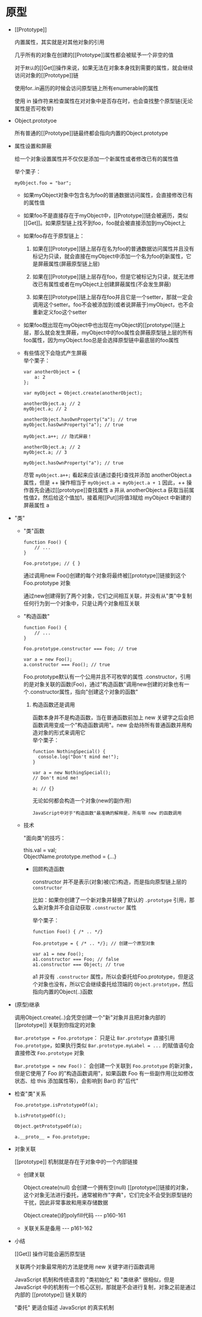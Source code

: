 # 原型  

- [[Prototype]]  
  
  内置属性，其实就是对其他对象的引用  

  几乎所有的对象在创建的[[Prototype]]属性都会被赋予一个非空的值 

  对于`默认`的[[Get]]操作来说，如果无法在对象本身找到需要的属性，就会继续访问对象的[[Prototype]]链  

  使用for..in遍历的时候会访问原型链上所有enumerable的属性  

  使用 in 操作符来检查属性在对对象中是否存在时，也会查找整个原型链(无论属性是否可枚举)

- Object.prototyoe  
  
  所有普通的[[Prototype]]链最终都会指向内置的Object.prototype  

- 属性设置和屏蔽  

  给一个对象设置属性并不仅仅是添加一个新属性或者修改已有的属性值  

  举个栗子：
  ```
  myObject.foo = "bar";
  ```
  - 如果myObject对象中包含名为foo的普通数据访问属性，会直接修改已有的属性值

  - 如果foo不是直接存在于myObject中，[[Prototype]]链会被遍历，类似[[Get]]。如果原型链上找不到foo，foo就会被直接添加到myObject上    

  - 如果foo存在于原型链上：  
     1. 如果在[[Prototype]]链上层存在名为foo的普通数据访问属性并且没有标记为只读，就会直接在myObject中添加一个名为foo的新属性，它是屏蔽属性(屏蔽原型链上层)  
     
     2. 如果在[[Prototype]]链上层存在foo，但是它被标记为只读，就无法修改已有属性或者在myObject上创建屏蔽属性(不会发生屏蔽)  

     3. 如果在[[Prototype]]链上层存在foo并且它是一个setter，那就一定会调用这个setter。foo不会被添加到(或者说屏蔽于)myObject，也不会重新定义foo这个setter
  - 如果foo既出现在myObject中也出现在myObject的[[prototype]]链上层，那么就会发生屏蔽，myObject中的foo属性会屏蔽原型链上层的所有foo属性，因为myObject.foo总是会选择原型链中最底层的foo属性  

  - 有些情况下会隐式产生屏蔽  
    举个栗子：
    ```
    var anotherObject = {
        a: 2
    };

    var myObject = Object.create(anotherObject);

    anotherObject.a; // 2
    myObject.a; // 2

    anotherObject.hasOwnProperty("a"); // true
    myObject.hasOwnProperty("a"); // true

    myObject.a++; // 隐式屏蔽！

    anotherObject.a; // 2
    myObject.a; // 3

    myObject.hasOwnProperty("a"); // true
    ```
    尽管 `myObject.a++;` 看起来应该(通过委托)查找并添加 anotherObject.a 属性，但是 ++ 操作相当于 `myObject.a = myObject.a + 1` 因此，++ 操作首先会通过[[prototype]]查找属性 a 并从 anotherObject.a 获取当前属性值2，然后给这个值加1，接着用[[Put]]将值3赋给 myObject 中新建的屏蔽属性 a

- "类"  

  - "类"函数  
    ```
    function Foo() {
        // ...
    }

    Foo.prototype; // { }
    ```
    通过调用new Foo()创建的每个对象将最终被[[prototype]]链接到这个 Foo.prototype 对象  

    通过new创建得到了两个对象，它们之间相互关联，并没有从"类"中复制任何行为到一个对象中，只是让两个对象相互关联  


  - "构造函数" 
    ```
    function Foo() {
        // ...
    }

    Foo.prototype.constructor === Foo; // true

    var a = new Foo();
    a.constructor === Foo(); // true
    ``` 
    Foo.prototype默认有一个公用并且不可枚举的属性 .constructor，引用的是对象关联的函数(Foo)，通过"构造函数"调用new创建的对象也有一个.constructor属性，指向"创建这个对象的函数"
    1. 构造函数还是调用  

       函数本身并不是构造函数，当在普通函数前加上 new 关键字之后会把函数调用变成一个"构造函数调用"。new 会劫持所有普通函数并用构造对象的形式来调用它  
       举个栗子：
       ```
       function NothingSpecial() {
         console.log("Don't mind me!");
       }

       var a = new NothingSpecial();
       // Don't mind me!

       a; // {}
       ```
       无论如何都会构造一个对象(new的副作用)  

       `JavaScript中对于"构造函数"最准确的解释是，所有带 new 的函数调用`  

  - 技术  

    "面向类"的技巧：  

    this.val = val;  
    ObjectName.prototype.method = {...}

    - 回顾构造函数  
    
      constructor 并不是表示(对象)被(它)构造，而是指向原型链上层的 `constructor`  

      比如：如果你创建了一个新对象并替换了默认的 `.prototype` 引用，那么新对象并不会自动获取 `.constructor` 属性  

      举个栗子：
      ```
      function Foo() { /* .. */}

      Foo.prototype = { /* .. */}; // 创建一个原型对象

      var a1 = new Foo();
      a1.constructor === Foo; // false
      a1.constructor === Object; // true
      ```
      a1 并没有 `.constructor` 属性，所以会委托给Foo.prototype，但是这个对象也没有，所以它会继续委托给顶端的 `Object.prototype`，然后指向内置的Object(..)函数  

- (原型)继承  
  
  调用Object.create(..)会凭空创建一个"新"对象并且把对象内部的 [[prototype]] 关联到你指定的对象  

  `Bar.prototype = Foo.prototype`： 只是让 `Bar.prototype` 直接引用 `Foo.prototype`，如果执行类似 `Bar.prototype.myLabel = ...` 的赋值语句会直接修改 `Foo.prototype` 对象  

  `Bar.prototype = new Foo()`： 会创建一个关联到 `Foo.prototype` 的新对象，但是它使用了 Foo 的"构造函数调用"，如果函数 Foo 有一些副作用(比如修改状态、给 this 添加属性等)，会影响到 Bar() 的"后代"

- 检查"类"关系  
  
  ```
  Foo.prototype.isPrototypeOf(a);

  b.isPrototypeOf(c);

  Object.getPrototypeOf(a);

  a.__proto__ = Foo.prototype;
  ```

- 对象关联  

  [[prototype]] 机制就是存在于对象中的一个内部链接

  - 创建关联  
    
    Object.create(null) 会创建一个拥有空(null) [[prototype]]链接的对象，这个对象无法进行委托，通常被称作"字典"，它们完全不会受到原型链的干扰，因此非常事故和用来存储数据  

    Object.create()的polyfill代码 --- p160-161

  - 关联关系是备用 --- p161-162

- 小结  

  [[Get]] 操作可能会遍历原型链  

  关联两个对象最常用的方法是使用 new 关键字进行函数调用  

  JavaScript 机制和传统语言的 "类初始化" 和 "类继承" 很相似，但是 JavaScript 中的机制有一个核心区别，那就是不会进行复制，对象之前是通过内部的 [[prototype]] 链关联的  

  "委托" 更适合描述 JavaScript 的真实机制

  

